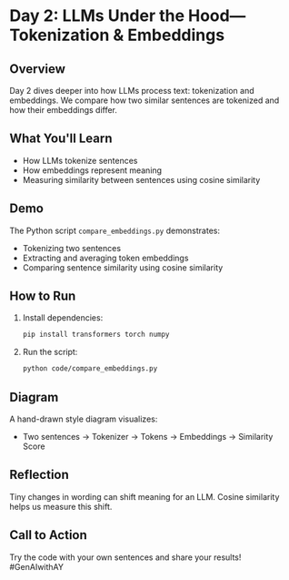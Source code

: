 # Day 2: LLMs Under the Hood—Tokenization & Embeddings

## Overview
Day 2 dives deeper into how LLMs process text: tokenization and embeddings. We compare how two similar sentences are tokenized and how their embeddings differ.

## What You'll Learn
- How LLMs tokenize sentences
- How embeddings represent meaning
- Measuring similarity between sentences using cosine similarity

## Demo
The Python script `compare_embeddings.py` demonstrates:
- Tokenizing two sentences
- Extracting and averaging token embeddings
- Comparing sentence similarity using cosine similarity

## How to Run
1. Install dependencies:
   ```bash
   pip install transformers torch numpy
   ```
2. Run the script:
   ```bash
   python code/compare_embeddings.py
   ```

## Diagram
A hand-drawn style diagram visualizes:
- Two sentences → Tokenizer → Tokens → Embeddings → Similarity Score

## Reflection
Tiny changes in wording can shift meaning for an LLM. Cosine similarity helps us measure this shift.

## Call to Action
Try the code with your own sentences and share your results! #GenAIwithAY

